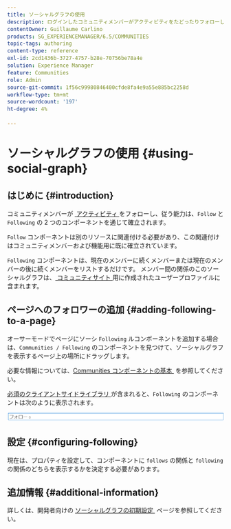 ```yaml
---
title: ソーシャルグラフの使用
description: ログインしたコミュニティメンバーがアクティビティをたどったりフォローしたりできるページに、次のコンポーネントを追加する方法を説明します。
contentOwner: Guillaume Carlino
products: SG_EXPERIENCEMANAGER/6.5/COMMUNITIES
topic-tags: authoring
content-type: reference
exl-id: 2cd1436b-3727-4757-b28e-70756be78a4e
solution: Experience Manager
feature: Communities
role: Admin
source-git-commit: 1f56c99980846400cfde8fa4e9a55e885bc2258d
workflow-type: tm+mt
source-wordcount: '197'
ht-degree: 4%

---
```


# ソーシャルグラフの使用 {#using-social-graph}

## はじめに {#introduction}

コミュニティメンバーが [&#x200B; アクティビティ &#x200B;](activities.md) をフォローし、従う能力は、`Follow` と `Following` の 2 つのコンポーネントを通じて確立されます。

`Follow` コンポーネントは別のリソースに関連付ける必要があり、この関連付けはコミュニティメンバーおよび機能用に既に確立されています。

`Following` コンポーネントは、現在のメンバーに続くメンバーまたは現在のメンバーの後に続くメンバーをリストするだけです。 メンバー間の関係のこのソーシャルグラフは、[&#x200B; コミュニティサイト &#x200B;](overview.md#communitiessites) 用に作成されたユーザープロファイルに含まれます。

## ページへのフォロワーの追加 {#adding-following-to-a-page}

オーサーモードでページにソーシ `Following` ルコンポーネントを追加する場合は、`Communities / Following` のコンポーネントを見つけて、ソーシャルグラフを表示するページ上の場所にドラッグします。

必要な情報については、[Communities コンポーネントの基本 &#x200B;](basics.md) を参照してください。

[&#x200B; 必須のクライアントサイドライブラリ &#x200B;](essentials-socialgraph.md#essentials-for-client-side) が含まれると、`Following` のコンポーネントは次のように表示されます。

![&#x200B; フォロー &#x200B;](assets/following.png)

## 設定 {#configuring-following}

現在は、プロパティを設定して、コンポーネントに `follows` の関係と `following` の関係のどちらを表示するかを決定する必要があります。

## 追加情報 {#additional-information}

詳しくは、開発者向けの [&#x200B; ソーシャルグラフの初期設定 &#x200B;](essentials-socialgraph.md) ページを参照してください。
